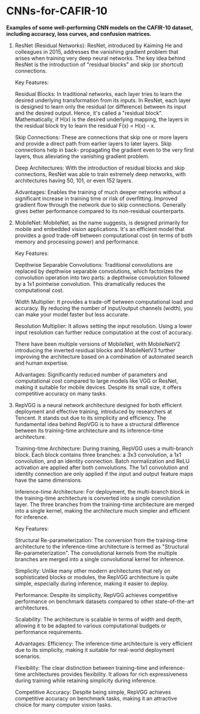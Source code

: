 # CNNs-for-CAFIR-10
**Examples of some well-performing CNN models on the CAFIR-10 dataset, including accuracy, loss curves, and confusion matrices.**

1. ResNet (Residual Networks): ResNet, introduced by Kaiming He and colleagues in 2015, addresses the vanishing gradient problem that arises when training very deep neural networks. The key idea behind ResNet is the introduction of "residual blocks" and skip (or shortcut) connections.

   Key Features:

   Residual Blocks: In traditional networks, each layer tries to learn the desired underlying transformation from its inputs. In ResNet, each layer is designed to learn only 
   the residual (or difference) between its input and the desired output. Hence, it's called a "residual block". Mathematically, if H(x) is the desired underlying mapping, 
   the layers in the residual block try to learn the residual F(x) = H(x) - x.

   Skip Connections: These are connections that skip one or more layers and provide a direct path from earlier layers to later layers. Skip connections help in back- 
   propagating the gradient even to the very first layers, thus alleviating the vanishing gradient problem.

   Deep Architectures: With the introduction of residual blocks and skip connections, ResNet was able to train extremely deep networks, with architectures having 50, 101, or 
   even 152 layers.

   Advantages: Enables the training of much deeper networks without a significant increase in training time or risk of overfitting. Improved gradient flow through the 
   network due to skip connections. Generally gives better performance compared to its non-residual counterparts.

2. MobileNet: MobileNet, as the name suggests, is designed primarily for mobile and embedded vision applications. It's an efficient model that provides a good trade-off between computational cost (in terms of both memory and processing power) and performance.

   Key Features:

   Depthwise Separable Convolutions: Traditional convolutions are replaced by depthwise separable convolutions, which factorizes the convolution operation into two parts: a 
   depthwise convolution followed by a 1x1 pointwise convolution. This dramatically reduces the computational cost.

   Width Multiplier: It provides a trade-off between computational load and accuracy. By reducing the number of input/output channels (width), you can make your model faster 
   but less accurate.

   Resolution Multiplier: It allows setting the input resolution. Using a lower input resolution can further reduce computation at the cost of accuracy.

   There have been multiple versions of MobileNet, with MobileNetV2 introducing the inverted residual blocks and MobileNetV3 further improving the architecture based on a 
   combination of automated search and human expertise.

   Advantages: Significantly reduced number of parameters and computational cost compared to large models like VGG or ResNet, making it suitable for mobile devices. Despite 
   its small size, it offers competitive accuracy on many tasks.

3. RepVGG is a neural network architecture designed for both efficient deployment and effective training, introduced by researchers at Tencent. It stands out due to its simplicity and efficiency. The fundamental idea behind RepVGG is to have a structural difference between its training-time architecture and its inference-time architecture.

   Training-time Architecture: During training, RepVGG uses a multi-branch block. Each block contains three branches: a 3x3 convolution, a 1x1 convolution, and an identity 
   connection. Batch normalization and ReLU activation are applied after both convolutions. The 1x1 convolution and identity connection are only applied if the input and 
   output feature maps have the same dimensions.

   Inference-time Architecture: For deployment, the multi-branch block in the training-time architecture is converted into a single convolution layer. The three branches 
   from the training-time architecture are merged into a single kernel, making the architecture much simpler and efficient for inference.

   Key Features:

   Structural Re-parameterization: The conversion from the training-time architecture to the inference-time architecture is termed as "Structural Re-parameterization". The 
   convolutional kernels from the multiple branches are merged into a single convolutional kernel for inference.

   Simplicity: Unlike many other modern architectures that rely on sophisticated blocks or modules, the RepVGG architecture is quite simple, especially during inference, 
   making it easier to deploy.

   Performance: Despite its simplicity, RepVGG achieves competitive performance on benchmark datasets compared to other state-of-the-art architectures.

   Scalability: The architecture is scalable in terms of width and depth, allowing it to be adapted to various computational budgets or performance requirements.

   Advantages:
   Efficiency: The inference-time architecture is very efficient due to its simplicity, making it suitable for real-world deployment scenarios.

   Flexibility: The clear distinction between training-time and inference-time architectures provides flexibility. It allows for rich expressiveness during training while 
   retaining simplicity during inference.

   Competitive Accuracy: Despite being simple, RepVGG achieves competitive accuracy on benchmark tasks, making it an attractive choice for many computer vision tasks.

